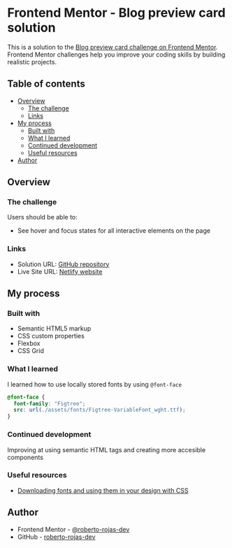 # Frontend Mentor - Blog preview card solution

This is a solution to the [Blog preview card challenge on Frontend Mentor](https://www.frontendmentor.io/challenges/blog-preview-card-ckPaj01IcS). Frontend Mentor challenges help you improve your coding skills by building realistic projects. 

## Table of contents

- [Overview](#overview)
  - [The challenge](#the-challenge)
  - [Links](#links)
- [My process](#my-process)
  - [Built with](#built-with)
  - [What I learned](#what-i-learned)
  - [Continued development](#continued-development)
  - [Useful resources](#useful-resources)
- [Author](#author)


## Overview

### The challenge

Users should be able to:

- See hover and focus states for all interactive elements on the page


### Links

- Solution URL: [GitHub repository](https://github.com/roberto-rojas-dev/fem-blog-preview-card)
- Live Site URL: [Netlify website](https://rjrr-fem-blog-preview-card.netlify.app/)

## My process

### Built with

- Semantic HTML5 markup
- CSS custom properties
- Flexbox
- CSS Grid

### What I learned

I learned how to use locally stored fonts by using `@font-face`

```css
@font-face {
  font-family: "Figtree";
  src: url(./assets/fonts/Figtree-VariableFont_wght.ttf);
}
```

### Continued development

Improving at using semantic HTML tags and creating more accesible components

### Useful resources

- [Downloading fonts and using them in your design with CSS](https://youtu.be/4yiJyHAn9EI?si=T97_Z0bVBzwFYT55)

## Author

- Frontend Mentor - [@roberto-rojas-dev](https://www.frontendmentor.io/profile/roberto-rojas-dev)
- GitHub - [roberto-rojas-dev
](https://github.com/roberto-rojas-dev)
